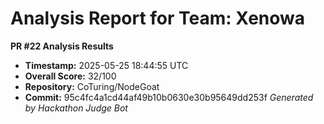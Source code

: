 # Analysis Report for Team: Xenowa

**PR #22 Analysis Results**

- **Timestamp:** 2025-05-25 18:44:55 UTC
- **Overall Score:** 32/100
- **Repository:** CoTuring/NodeGoat
- **Commit:** 95c4fc4a1cd44af49b10b0630e30b95649dd253f
*Generated by Hackathon Judge Bot*
